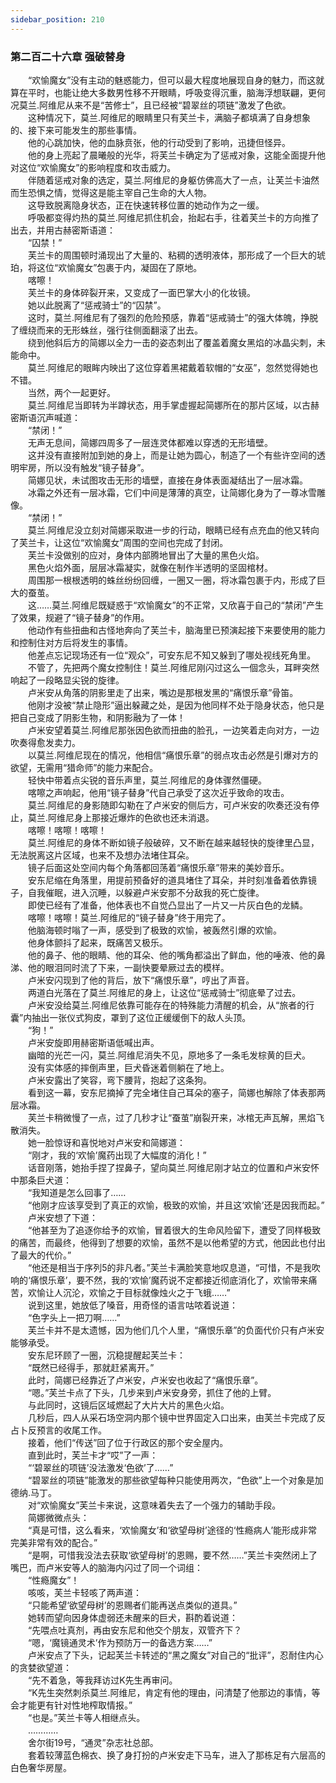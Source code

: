 ```yaml
---
sidebar_position: 210
---
```

### 第二百二十六章 强破替身  


　　“欢愉魔女”没有主动的魅惑能力，但可以最大程度地展现自身的魅力，而这就算在平时，也能让绝大多数男性移不开眼睛，呼吸变得沉重，脑海浮想联翩，更何况莫兰.阿维尼从来不是“苦修士”，且已经被“碧翠丝的项链”激发了色欲。  
　　这种情况下，莫兰.阿维尼的眼睛里只有芙兰卡，满脑子都填满了自身想象的、接下来可能发生的那些事情。  
　　他的心跳加快，他的血脉贲张，他的行动受到了影响，迅捷但怪异。  
　　他的身上亮起了晨曦般的光华，将芙兰卡确定为了惩戒对象，这能全面提升他对这位“欢愉魔女”的影响程度和攻击威力。  
　　伴随着惩戒对象的选定，莫兰.阿维尼的身躯仿佛高大了一点，让芙兰卡油然而生恐惧之情，觉得这是能主宰自己生命的大人物。  
　　这导致脱离隐身状态，正在快速转移位置的她动作为之一缓。  
　　呼吸都变得灼热的莫兰.阿维尼抓住机会，抬起右手，往着芙兰卡的方向推了出去，并用古赫密斯语道：  
　　“囚禁！”  
　　芙兰卡的周围顿时涌现出了大量的、粘稠的透明液体，那形成了一个巨大的琥珀，将这位“欢愉魔女”包裹于内，凝固在了原地。  
　　喀嚓！  
　　芙兰卡的身体碎裂开来，又变成了一面巴掌大小的化妆镜。  
　　她以此脱离了“惩戒骑士”的“囚禁”。  
　　这时，莫兰.阿维尼有了强烈的危险预感，靠着“惩戒骑士”的强大体魄，挣脱了缠绕而来的无形蛛丝，强行往侧面翻滚了出去。  
　　绕到他斜后方的简娜以全力一击的姿态刺出了覆盖着魔女黑焰的冰晶尖刺，未能命中。  
　　莫兰.阿维尼的眼眸内映出了这位穿着黑裙戴着软帽的“女巫”，忽然觉得她也不错。  
　　当然，两个一起更好。  
　　莫兰.阿维尼当即转为半蹲状态，用手掌虚握起简娜所在的那片区域，以古赫密斯语沉声喊道：  
　　“禁闭！”  
　　无声无息间，简娜四周多了一层连灵体都难以穿透的无形墙壁。  
　　这并没有直接附加到她的身上，而是让她为圆心，制造了一个有些许空间的透明牢房，所以没有触发“镜子替身”。  
　　简娜见状，未试图攻击无形的墙壁，直接在身体表面凝结出了一层冰霜。  
　　冰霜之外还有一层冰霜，它们中间是薄薄的真空，让简娜化身为了一尊冰雪雕像。  
　　“禁闭！”  
　　莫兰.阿维尼没立刻对简娜采取进一步的行动，眼睛已经有点充血的他又转向了芙兰卡，让这位“欢愉魔女”周围的空间也完成了封闭。  
　　芙兰卡没做别的应对，身体内部腾地冒出了大量的黑色火焰。  
　　黑色火焰外面，层层冰霜凝实，就像在制作半透明的坚固棺材。  
　　周围那一根根透明的蛛丝纷纷回缠，一圈又一圈，将冰霜包裹于内，形成了巨大的蚕茧。  
　　这……莫兰.阿维尼既疑惑于“欢愉魔女”的不正常，又欣喜于自己的“禁闭”产生了效果，规避了“镜子替身”的作用。  
　　他动作有些扭曲和古怪地奔向了芙兰卡，脑海里已预演起接下来要使用的能力和控制住对方后将发生的事情。  
　　他差点忘记现场还有一位“观众”，可安东尼不知又躲到了哪处视线死角里。  
　　不管了，先把两个魔女控制住！莫兰.阿维尼刚闪过这么一個念头，耳畔突然响起了一段略显尖锐的旋律。  
　　卢米安从角落的阴影里走了出来，嘴边是那根发黑的“痛恨乐章”骨笛。  
　　他刚才没被“禁止隐形”逼出躲藏之处，是因为他同样不处于隐身状态，他只是把自己变成了阴影生物，和阴影融为了一体！  
　　卢米安望着莫兰.阿维尼那张因色欲而扭曲的脸孔，一边笑着走向对方，一边吹奏得愈发卖力。  
　　以莫兰.阿维尼现在的情况，他相信“痛恨乐章”的弱点攻击必然是引爆对方的欲望，无需用“猎命师”的能力来配合。  
　　轻快中带着点尖锐的音乐声里，莫兰.阿维尼的身体骤然僵硬。  
　　喀嚓之声响起，他用“镜子替身”代自己承受了这次近乎致命的攻击。  
　　莫兰.阿维尼的身影随即勾勒在了卢米安的侧后方，可卢米安的吹奏还没有停止，莫兰.阿维尼身上那接近爆炸的色欲也还未消退。  
　　喀嚓！喀嚓！喀嚓！  
　　莫兰.阿维尼的身体不断如镜子般破碎，又不断在越来越轻快的旋律里凸显，无法脱离这片区域，也来不及想办法堵住耳朵。  
　　镜子后面这处空间内每个角落都回荡着“痛恨乐章”带来的美妙音乐。  
　　安东尼缩在角落里，用提前预备好的道具堵住了耳朵，并时刻准备着依靠镜子，自我催眠，进入沉睡，以躲避卢米安那不分敌我的死亡旋律。  
　　即使已经有了准备，他体表也不自觉凸显出了一片又一片灰白色的龙鳞。  
　　喀嚓！喀嚓！莫兰.阿维尼的“镜子替身”终于用完了。  
　　他脑海顿时嗡了一声，感受到了极致的欢愉，被轰然引爆的欢愉。  
　　他身体颤抖了起来，既痛苦又极乐。  
　　他的鼻子、他的眼睛、他的耳朵、他的嘴角都溢出了鲜血，他的唾液、他的鼻涕、他的眼泪同时流了下来，一副快要晕厥过去的模样。  
　　卢米安闪现到了他的背后，放下“痛恨乐章”，哼出了声音。  
　　两道白光落在了莫兰.阿维尼的身上，让这位“惩戒骑士”彻底晕了过去。  
　　卢米安没给莫兰.阿维尼依靠可能存在的特殊能力清醒的机会，从“旅者的行囊”内抽出一张仪式狗皮，罩到了这位正缓缓倒下的敌人头顶。  
　　“狗！”  
　　卢米安旋即用赫密斯语低喊出声。  
　　幽暗的光芒一闪，莫兰.阿维尼消失不见，原地多了一条毛发棕黄的巨犬。  
　　没有实体感的摔倒声里，巨犬昏迷着侧躺在了地上。  
　　卢米安露出了笑容，弯下腰背，抱起了这条狗。  
　　看到这一幕，安东尼摘掉了完全堵住自己耳朵的塞子，简娜也解除了体表那两层冰霜。  
　　芙兰卡稍微慢了一点，过了几秒才让“蚕茧”崩裂开来，冰棺无声瓦解，黑焰飞散消失。  
　　她一脸惊讶和喜悦地对卢米安和简娜道：  
　　“刚才，我的‘欢愉’魔药出现了大幅度的消化！”  
　　话音刚落，她抬手捏了捏鼻子，望向莫兰.阿维尼刚才站立的位置和卢米安怀中那条巨犬道：  
　　“我知道是怎么回事了……  
　　“他刚才应该享受到了真正的欢愉，极致的欢愉，并且这‘欢愉’还是因我而起。”  
　　卢米安想了下道：  
　　“他甚至为了追逐你给予的欢愉，冒着很大的生命风险留下，遭受了同样极致的痛苦，而最终，他得到了想要的欢愉，虽然不是以他希望的方式，他因此也付出了最大的代价。”  
　　“他还是相当于序列5的非凡者。”芙兰卡满脸笑意地叹息道，“可惜，不是我吹响的‘痛恨乐章’，要不然，我的‘欢愉’魔药说不定都接近彻底消化了，欢愉带来痛苦，欢愉让人沉沦，欢愉之于目标就像烛火之于飞蛾……”  
　　说到这里，她放低了嗓音，用奇怪的语言咕哝着说道：  
　　“色字头上一把刀啊……”  
　　芙兰卡并不是太遗憾，因为他们几个人里，“痛恨乐章”的负面代价只有卢米安能够承受。  
　　安东尼环顾了一圈，沉稳提醒起芙兰卡：  
　　“既然已经得手，那就赶紧离开。”  
　　此时，简娜已经靠近了卢米安，卢米安也收起了“痛恨乐章”。  
　　“嗯。”芙兰卡点了下头，几步来到卢米安身旁，抓住了他的上臂。  
　　与此同时，这镜后区域燃起了大片大片的黑色火焰。  
　　几秒后，四人从采石场空洞内那个镜中世界固定入口出来，由芙兰卡完成了反占卜反预言的收尾工作。  
　　接着，他们“传送”回了位于行政区的那个安全屋内。  
　　直到此时，芙兰卡才“哎”了一声：  
　　“‘碧翠丝的项链’没法激发‘色欲’了……”  
　　“碧翠丝的项链”能激发的那些欲望每种只能使用两次，“色欲”上一个对象是加德纳.马丁。  
　　对“欢愉魔女”芙兰卡来说，这意味着失去了一个强力的辅助手段。  
　　简娜微微点头：  
　　“真是可惜，这么看来，‘欢愉魔女’和‘欲望母树’途径的‘性瘾病人’能形成非常完美非常有效的配合。”  
　　“是啊，可惜我没法去获取‘欲望母树’的恩赐，要不然……”芙兰卡突然闭上了嘴巴，而卢米安等人的脑海内闪过了同一个词组：  
　　“性瘾魔女”！  
　　咳咳，芙兰卡轻咳了两声道：  
　　“只能希望‘欲望母树’的恩赐者们能再送点类似的道具。”  
　　她转而望向因身体虚弱还未醒来的巨犬，斟酌着说道：  
　　“先喂点吐真剂，再由安东尼和他交个朋友，双管齐下？  
　　“嗯，‘魔镜通灵术’作为预防万一的备选方案……”  
　　卢米安点了下头，记起芙兰卡转述的“黑之魔女”对自己的“批评”，忍耐住内心的贪婪欲望道：  
　　“先不着急，等我拜访过K先生再审问。  
　　“K先生突然刺杀莫兰.阿维尼，肯定有他的理由，问清楚了他那边的事情，等会才能更有针对性地榨取情报。”  
　　“也是。”芙兰卡等人相继点头。  
　　…………  
　　舍尔街19号，“通灵”杂志社总部。  
　　套着较薄蓝色棉衣、换了身打扮的卢米安走下马车，进入了那栋足有六层高的白色奢华房屋。  
